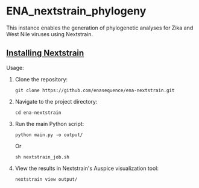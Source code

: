 # ENA_nextstrain_phylogeny


This instance enables the generation of phylogenetic analyses for Zika and West Nile viruses using Nextstrain.

## [Installing Nextstrain](https://docs.nextstrain.org/en/latest/install.html)

Usage:

1. Clone the repository:
   ```
   git clone https://github.com/enasequence/ena-nextstrain.git
   ```

2. Navigate to the project directory:
   ```
   cd ena-nextstrain
   ```

3. Run the main Python script:
   ```
   python main.py -o output/
   ```
   Or
   ```
   sh nextstrain_job.sh
   ```

4. View the results in Nextstrain's Auspice visualization tool:
   ```
   nextstrain view output/
   ```
